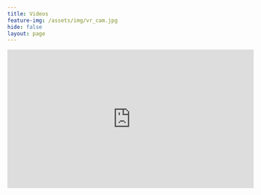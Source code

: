 ```yaml
---
title: Videos
feature-img: /assets/img/vr_cam.jpg
hide: false
layout: page
---
```


<iframe width="560" height="315" src="https://www.youtube-nocookie.com/embed/tPkrg6IzSbQ" frameborder="0" allow="accelerometer; autoplay; encrypted-media; gyroscope; picture-in-picture" allowfullscreen></iframe>

